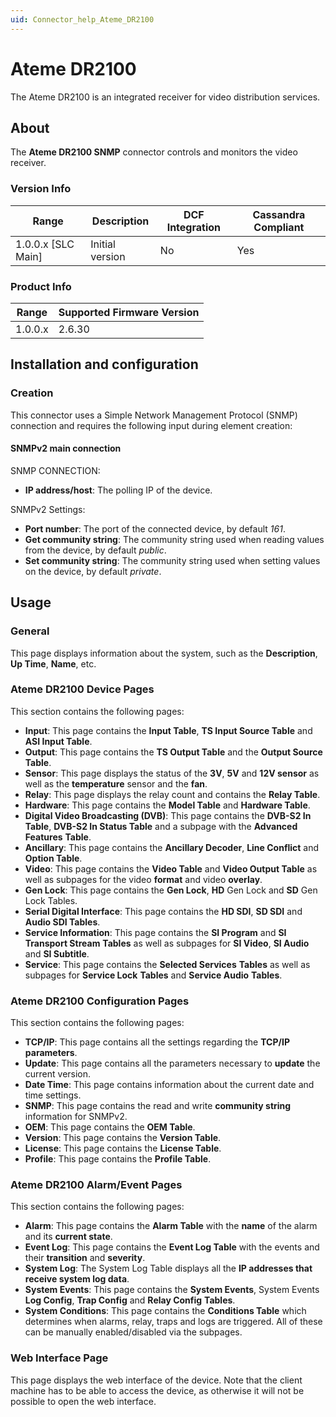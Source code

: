 ```yaml
---
uid: Connector_help_Ateme_DR2100
---
```


# Ateme DR2100

The Ateme DR2100 is an integrated receiver for video distribution services.

## About

The **Ateme DR2100 SNMP** connector controls and monitors the video receiver.

### Version Info

| Range | Description | DCF Integration | Cassandra Compliant |
|----------------------|-----------------|---------------------|-------------------------|
| 1.0.0.x \[SLC Main\] | Initial version | No                  | Yes                     |

### Product Info

| Range | Supported Firmware Version |
|------------------|-----------------------------|
| 1.0.0.x          | 2.6.30                      |

## Installation and configuration

### Creation

This connector uses a Simple Network Management Protocol (SNMP) connection and requires the following input during element creation:

#### SNMPv2 main connection

SNMP CONNECTION:

- **IP address/host**: The polling IP of the device.

SNMPv2 Settings:

- **Port number**: The port of the connected device, by default *161*.
- **Get community string**: The community string used when reading values from the device, by default *public*.
- **Set community string**: The community string used when setting values on the device, by default *private*.

## Usage

### General

This page displays information about the system, such as the **Description**, **Up Time**, **Name**, etc.

### Ateme DR2100 Device Pages

This section contains the following pages:

- **Input**: This page contains the **Input Table**, **TS Input Source Table** and **ASI Input Table**.
- **Output**: This page contains the **TS Output Table** and the **Output Source Table**.
- **Sensor**: This page displays the status of the **3V**, **5V** and **12V sensor** as well as the **temperature** sensor and the **fan**.
- **Relay**: This page displays the relay count and contains the **Relay Table**.
- **Hardware**: This page contains the **Model Table** and **Hardware Table**.
- **Digital Video Broadcasting (DVB)**: This page contains the **DVB-S2 In Table**, **DVB-S2 In Status Table** and a subpage with the **Advanced Features** **Table**.
- **Ancillary**: This page contains the **Ancillary Decoder**, **Line Conflict** and **Option Table**.
- **Video**: This page contains the **Video Table** and **Video Output Table** as well as subpages for the video **format** and video **overlay**.
- **Gen Lock**: This page contains the **Gen Lock**, **HD** Gen Lock and **SD** Gen Lock Tables.
- **Serial Digital Interface**: This page contains the **HD SDI**, **SD SDI** and **Audio SDI Tables**.
- **Service Information**: This page contains the **SI Program** and **SI Transport Stream** **Tables** as well as subpages for **SI Video**, **SI Audio** and **SI Subtitle**.
- **Service**: This page contains the **Selected Services** **Tables** as well as subpages for **Service Lock** **Tables** and **Service Audio** **Tables**.

### Ateme DR2100 Configuration Pages

This section contains the following pages:

- **TCP/IP**: This page contains all the settings regarding the **TCP/IP parameters**.
- **Update**: This page contains all the parameters necessary to **update** the current version.
- **Date Time**: This page contains information about the current date and time settings.
- **SNMP**: This page contains the read and write **community string** information for SNMPv2.
- **OEM**: This page contains the **OEM Table**.
- **Version**: This page contains the **Version Table**.
- **License**: This page contains the **License Table**.
- **Profile**: This page contains the **Profile Table**.

### Ateme DR2100 Alarm/Event Pages

This section contains the following pages:

- **Alarm**: This page contains the **Alarm Table** with the **name** of the alarm and its **current state**.
- **Event Log**: This page contains the **Event Log Table** with the events and their **transition** and **severity**.
- **System Log**: The System Log Table displays all the **IP addresses that receive system log data**.
- **System Events**: This page contains the **System Events**, System Events **Log Config**, **Trap Config** and **Relay Config** **Tables**.
- **System Conditions**: This page contains the **Conditions Table** which determines when alarms, relay, traps and logs are triggered. All of these can be manually enabled/disabled via the subpages.

### Web Interface Page

This page displays the web interface of the device. Note that the client machine has to be able to access the device, as otherwise it will not be possible to open the web interface.
